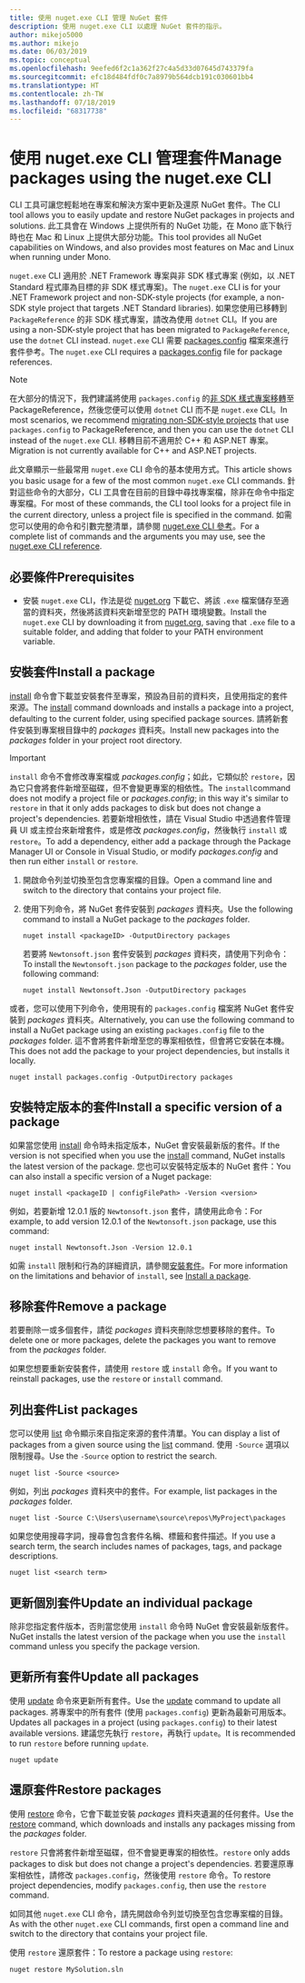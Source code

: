 ```yaml
---
title: 使用 nuget.exe CLI 管理 NuGet 套件
description: 使用 nuget.exe CLI 以處理 NuGet 套件的指示。
author: mikejo5000
ms.author: mikejo
ms.date: 06/03/2019
ms.topic: conceptual
ms.openlocfilehash: 9eefed6f2c1a362f27c4a5d33d07645d743379fa
ms.sourcegitcommit: efc18d484fdf0c7a8979b564dcb191c030601bb4
ms.translationtype: HT
ms.contentlocale: zh-TW
ms.lasthandoff: 07/18/2019
ms.locfileid: "68317738"
---
```

# <a name="manage-packages-using-the-nugetexe-cli"></a><span data-ttu-id="f3ed1-103">使用 nuget.exe CLI 管理套件</span><span class="sxs-lookup"><span data-stu-id="f3ed1-103">Manage packages using the nuget.exe CLI</span></span>

<span data-ttu-id="f3ed1-104">CLI 工具可讓您輕鬆地在專案和解決方案中更新及還原 NuGet 套件。</span><span class="sxs-lookup"><span data-stu-id="f3ed1-104">The CLI tool allows you to easily update and restore NuGet packages in projects and solutions.</span></span> <span data-ttu-id="f3ed1-105">此工具會在 Windows 上提供所有的 NuGet 功能，在 Mono 底下執行時也在 Mac 和 Linux 上提供大部分功能。</span><span class="sxs-lookup"><span data-stu-id="f3ed1-105">This tool provides all NuGet capabilities on Windows, and also provides most features on Mac and Linux when running under Mono.</span></span>

<span data-ttu-id="f3ed1-106">`nuget.exe` CLI 適用於 .NET Framework 專案與非 SDK 樣式專案 (例如，以 .NET Standard 程式庫為目標的非 SDK 樣式專案)。</span><span class="sxs-lookup"><span data-stu-id="f3ed1-106">The `nuget.exe` CLI is for your .NET Framework project and non-SDK-style projects (for example, a non-SDK style project that targets .NET Standard libraries).</span></span> <span data-ttu-id="f3ed1-107">如果您使用已移轉到 `PackageReference` 的非 SDK 樣式專案，請改為使用 `dotnet` CLI。</span><span class="sxs-lookup"><span data-stu-id="f3ed1-107">If you are using a non-SDK-style project that has been migrated to `PackageReference`, use the `dotnet` CLI instead.</span></span> <span data-ttu-id="f3ed1-108">`nuget.exe` CLI 需要 [packages.config](../reference/packages-config.md) 檔案來進行套件參考。</span><span class="sxs-lookup"><span data-stu-id="f3ed1-108">The `nuget.exe` CLI requires a [packages.config](../reference/packages-config.md) file for package references.</span></span>

> [!NOTE]
> <span data-ttu-id="f3ed1-109">在大部分的情況下，我們建議將使用 `packages.config` 的[非 SDK 樣式專案移轉](../reference/migrate-packages-config-to-package-reference.md)至 PackageReference，然後您便可以使用 `dotnet` CLI 而不是 `nuget.exe` CLI。</span><span class="sxs-lookup"><span data-stu-id="f3ed1-109">In most scenarios, we recommend [migrating non-SDK-style projects](../reference/migrate-packages-config-to-package-reference.md) that use `packages.config` to PackageReference, and then you can use the `dotnet` CLI instead of the `nuget.exe` CLI.</span></span> <span data-ttu-id="f3ed1-110">移轉目前不適用於 C++ 和 ASP.NET 專案。</span><span class="sxs-lookup"><span data-stu-id="f3ed1-110">Migration is not currently available for C++ and ASP.NET projects.</span></span>

<span data-ttu-id="f3ed1-111">此文章顯示一些最常用 `nuget.exe` CLI 命令的基本使用方式。</span><span class="sxs-lookup"><span data-stu-id="f3ed1-111">This article shows you basic usage for a few of the most common `nuget.exe` CLI commands.</span></span> <span data-ttu-id="f3ed1-112">針對這些命令的大部分，CLI 工具會在目前的目錄中尋找專案檔，除非在命令中指定專案檔。</span><span class="sxs-lookup"><span data-stu-id="f3ed1-112">For most of these commands, the CLI tool looks for a project file in the current directory, unless a project file is specified in the command.</span></span> <span data-ttu-id="f3ed1-113">如需您可以使用的命令和引數完整清單，請參閱 [nuget.exe CLI 參考](../reference/nuget-exe-cli-reference.md)。</span><span class="sxs-lookup"><span data-stu-id="f3ed1-113">For a complete list of commands and the arguments you may use, see the [nuget.exe CLI reference](../reference/nuget-exe-cli-reference.md).</span></span>

## <a name="prerequisites"></a><span data-ttu-id="f3ed1-114">必要條件</span><span class="sxs-lookup"><span data-stu-id="f3ed1-114">Prerequisites</span></span>

- <span data-ttu-id="f3ed1-115">安裝 `nuget.exe` CLI，作法是從 [nuget.org](https://dist.nuget.org/win-x86-commandline/latest/nuget.exe) 下載它、將該 `.exe` 檔案儲存至適當的資料夾，然後將該資料夾新增至您的 PATH 環境變數。</span><span class="sxs-lookup"><span data-stu-id="f3ed1-115">Install the `nuget.exe` CLI by downloading it from [nuget.org](https://dist.nuget.org/win-x86-commandline/latest/nuget.exe), saving that `.exe` file to a suitable folder, and adding that folder to your PATH environment variable.</span></span>

## <a name="install-a-package"></a><span data-ttu-id="f3ed1-116">安裝套件</span><span class="sxs-lookup"><span data-stu-id="f3ed1-116">Install a package</span></span>

<span data-ttu-id="f3ed1-117">[install](../reference/cli-reference/cli-ref-install.md) 命令會下載並安裝套件至專案，預設為目前的資料夾，且使用指定的套件來源。</span><span class="sxs-lookup"><span data-stu-id="f3ed1-117">The [install](../reference/cli-reference/cli-ref-install.md) command downloads and installs a package into a project, defaulting to the current folder, using specified package sources.</span></span> <span data-ttu-id="f3ed1-118">請將新套件安裝到專案根目錄中的 *packages* 資料夾。</span><span class="sxs-lookup"><span data-stu-id="f3ed1-118">Install new packages into the *packages* folder in your project root directory.</span></span>

> [!IMPORTANT]
> <span data-ttu-id="f3ed1-119">`install` 命令不會修改專案檔或 *packages.config*；如此，它類似於 `restore`，因為它只會將套件新增至磁碟，但不會變更專案的相依性。</span><span class="sxs-lookup"><span data-stu-id="f3ed1-119">The `install`command does not modify a project file or *packages.config*; in this way it's similar to `restore` in that it only adds packages to disk but does not change a project's dependencies.</span></span> <span data-ttu-id="f3ed1-120">若要新增相依性，請在 Visual Studio 中透過套件管理員 UI 或主控台來新增套件，或是修改 *packages.config*，然後執行 `install` 或 `restore`。</span><span class="sxs-lookup"><span data-stu-id="f3ed1-120">To add a dependency, either add a package through the Package Manager UI or Console in Visual Studio, or modify *packages.config* and then run either `install` or `restore`.</span></span>

1. <span data-ttu-id="f3ed1-121">開啟命令列並切換至包含您專案檔的目錄。</span><span class="sxs-lookup"><span data-stu-id="f3ed1-121">Open a command line and switch to the directory that contains your project file.</span></span>

2. <span data-ttu-id="f3ed1-122">使用下列命令，將 NuGet 套件安裝到 *packages* 資料夾。</span><span class="sxs-lookup"><span data-stu-id="f3ed1-122">Use the following command to install a NuGet package to the *packages* folder.</span></span>

    ```cli
    nuget install <packageID> -OutputDirectory packages
    ```

    <span data-ttu-id="f3ed1-123">若要將 `Newtonsoft.json` 套件安裝到 *packages* 資料夾，請使用下列命令：</span><span class="sxs-lookup"><span data-stu-id="f3ed1-123">To install the `Newtonsoft.json` package to the *packages* folder, use the following command:</span></span>

    ```cli
    nuget install Newtonsoft.Json -OutputDirectory packages
    ```

<span data-ttu-id="f3ed1-124">或者，您可以使用下列命令，使用現有的 `packages.config` 檔案將 NuGet 套件安裝到 *packages* 資料夾。</span><span class="sxs-lookup"><span data-stu-id="f3ed1-124">Alternatively, you can use the following command to install a NuGet package using an existing `packages.config` file to the *packages* folder.</span></span> <span data-ttu-id="f3ed1-125">這不會將套件新增至您的專案相依性，但會將它安裝在本機。</span><span class="sxs-lookup"><span data-stu-id="f3ed1-125">This does not add the package to your project dependencies, but installs it locally.</span></span>

```cli
nuget install packages.config -OutputDirectory packages
```

## <a name="install-a-specific-version-of-a-package"></a><span data-ttu-id="f3ed1-126">安裝特定版本的套件</span><span class="sxs-lookup"><span data-stu-id="f3ed1-126">Install a specific version of a package</span></span>

<span data-ttu-id="f3ed1-127">如果當您使用 [install](../reference/cli-reference/cli-ref-install.md) 命令時未指定版本，NuGet 會安裝最新版的套件。</span><span class="sxs-lookup"><span data-stu-id="f3ed1-127">If the version is not specified when you use the [install](../reference/cli-reference/cli-ref-install.md) command, NuGet installs the latest version of the package.</span></span> <span data-ttu-id="f3ed1-128">您也可以安裝特定版本的 NuGet 套件：</span><span class="sxs-lookup"><span data-stu-id="f3ed1-128">You can also install a specific version of a Nuget package:</span></span>

```cli
nuget install <packageID | configFilePath> -Version <version>
```

<span data-ttu-id="f3ed1-129">例如，若要新增 12.0.1 版的 `Newtonsoft.json` 套件，請使用此命令：</span><span class="sxs-lookup"><span data-stu-id="f3ed1-129">For example, to add version 12.0.1 of the `Newtonsoft.json` package, use this command:</span></span>

```cli
nuget install Newtonsoft.Json -Version 12.0.1
```

<span data-ttu-id="f3ed1-130">如需 `install` 限制和行為的詳細資訊，請參閱[安裝套件](#install-a-package)。</span><span class="sxs-lookup"><span data-stu-id="f3ed1-130">For more information on the limitations and behavior of `install`, see [Install a package](#install-a-package).</span></span>

## <a name="remove-a-package"></a><span data-ttu-id="f3ed1-131">移除套件</span><span class="sxs-lookup"><span data-stu-id="f3ed1-131">Remove a package</span></span>

<span data-ttu-id="f3ed1-132">若要刪除一或多個套件，請從 *packages* 資料夾刪除您想要移除的套件。</span><span class="sxs-lookup"><span data-stu-id="f3ed1-132">To delete one or more packages, delete the packages you want to remove from the *packages* folder.</span></span>

<span data-ttu-id="f3ed1-133">如果您想要重新安裝套件，請使用 `restore` 或 `install` 命令。</span><span class="sxs-lookup"><span data-stu-id="f3ed1-133">If you want to reinstall packages, use the `restore` or `install` command.</span></span>

## <a name="list-packages"></a><span data-ttu-id="f3ed1-134">列出套件</span><span class="sxs-lookup"><span data-stu-id="f3ed1-134">List packages</span></span>

<span data-ttu-id="f3ed1-135">您可以使用 [list](../reference/cli-reference/cli-ref-list.md) 命令顯示來自指定來源的套件清單。</span><span class="sxs-lookup"><span data-stu-id="f3ed1-135">You can display a list of packages from a given source using the [list](../reference/cli-reference/cli-ref-list.md) command.</span></span> <span data-ttu-id="f3ed1-136">使用 `-Source` 選項以限制搜尋。</span><span class="sxs-lookup"><span data-stu-id="f3ed1-136">Use the `-Source` option to restrict the search.</span></span>

```cli
nuget list -Source <source>
```

<span data-ttu-id="f3ed1-137">例如，列出 *packages* 資料夾中的套件。</span><span class="sxs-lookup"><span data-stu-id="f3ed1-137">For example, list packages in the *packages* folder.</span></span>

```cli
nuget list -Source C:\Users\username\source\repos\MyProject\packages
```

<span data-ttu-id="f3ed1-138">如果您使用搜尋字詞，搜尋會包含套件名稱、標籤和套件描述。</span><span class="sxs-lookup"><span data-stu-id="f3ed1-138">If you use a search term, the search includes names of packages, tags, and package descriptions.</span></span>

```cli
nuget list <search term>
```

## <a name="update-an-individual-package"></a><span data-ttu-id="f3ed1-139">更新個別套件</span><span class="sxs-lookup"><span data-stu-id="f3ed1-139">Update an individual package</span></span>

<span data-ttu-id="f3ed1-140">除非您指定套件版本，否則當您使用 `install` 命令時 NuGet 會安裝最新版套件。</span><span class="sxs-lookup"><span data-stu-id="f3ed1-140">NuGet installs the latest version of the package when you use the `install` command unless you specify the package version.</span></span>

## <a name="update-all-packages"></a><span data-ttu-id="f3ed1-141">更新所有套件</span><span class="sxs-lookup"><span data-stu-id="f3ed1-141">Update all packages</span></span>

<span data-ttu-id="f3ed1-142">使用 [update](../reference/cli-reference/cli-ref-update.md) 命令來更新所有套件。</span><span class="sxs-lookup"><span data-stu-id="f3ed1-142">Use the [update](../reference/cli-reference/cli-ref-update.md) command to update all packages.</span></span> <span data-ttu-id="f3ed1-143">將專案中的所有套件 (使用 `packages.config`) 更新為最新可用版本。</span><span class="sxs-lookup"><span data-stu-id="f3ed1-143">Updates all packages in a project (using `packages.config`) to their latest available versions.</span></span> <span data-ttu-id="f3ed1-144">建議您先執行 `restore`，再執行 `update`。</span><span class="sxs-lookup"><span data-stu-id="f3ed1-144">It is recommended to run `restore` before running `update`.</span></span>

```cli
nuget update
```

## <a name="restore-packages"></a><span data-ttu-id="f3ed1-145">還原套件</span><span class="sxs-lookup"><span data-stu-id="f3ed1-145">Restore packages</span></span>

<span data-ttu-id="f3ed1-146">使用 [restore](../reference/cli-reference/cli-ref-restore.md) 命令，它會下載並安裝 *packages* 資料夾遺漏的任何套件。</span><span class="sxs-lookup"><span data-stu-id="f3ed1-146">Use the [restore](../reference/cli-reference/cli-ref-restore.md) command, which downloads and installs any packages missing from the *packages* folder.</span></span>

<span data-ttu-id="f3ed1-147">`restore` 只會將套件新增至磁碟，但不會變更專案的相依性。</span><span class="sxs-lookup"><span data-stu-id="f3ed1-147">`restore` only adds packages to disk but does not change a project's dependencies.</span></span> <span data-ttu-id="f3ed1-148">若要還原專案相依性，請修改 `packages.config`，然後使用 `restore` 命令。</span><span class="sxs-lookup"><span data-stu-id="f3ed1-148">To restore project dependencies, modify `packages.config`, then use the `restore` command.</span></span>

<span data-ttu-id="f3ed1-149">如同其他 `nuget.exe` CLI 命令，請先開啟命令列並切換至包含您專案檔的目錄。</span><span class="sxs-lookup"><span data-stu-id="f3ed1-149">As with the other `nuget.exe` CLI commands, first open a command line and switch to the directory that contains your project file.</span></span>

<span data-ttu-id="f3ed1-150">使用 `restore` 還原套件：</span><span class="sxs-lookup"><span data-stu-id="f3ed1-150">To restore a package using `restore`:</span></span>

```cli
nuget restore MySolution.sln
```